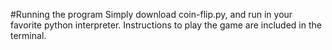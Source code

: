 #Running the program
Simply download coin-flip.py, and run in your favorite python interpreter. Instructions to play the game are included in the terminal.